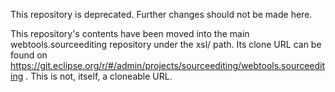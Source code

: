 This repository is deprecated. Further changes should not be made here.

This repository's contents have been moved into the main
webtools.sourceediting repository under the xsl/ path. Its
clone URL can be found on 
https://git.eclipse.org/r/#/admin/projects/sourceediting/webtools.sourceediting .
This is not, itself, a cloneable URL.
